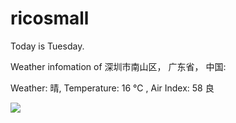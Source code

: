 # ricosmall

Today is Tuesday.

Weather infomation of 深圳市南山区， 广东省， 中国: 

Weather: 晴, Temperature: 16 ℃ , Air Index: 58 良

<img src="https://github-readme-stats.vercel.app/api?username=ricosmall&show_icons=true" />
